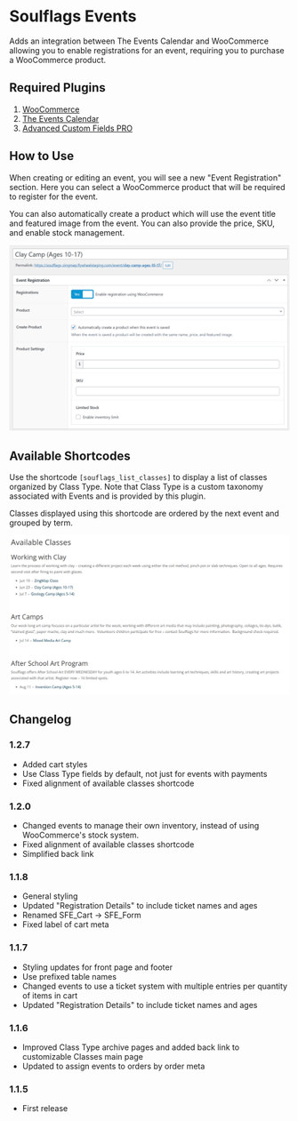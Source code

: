 # Soulflags Events

Adds an integration between The Events Calendar and WooCommerce allowing you to enable registrations for an event, requiring you to purchase a WooCommerce product.

## Required Plugins

1. [WooCommerce](https://wordpress.org/plugins/woocommerce/)
2. [The Events Calendar](https://wordpress.org/plugins/the-events-calendar/)
3. [Advanced Custom Fields PRO](https://www.advancedcustomfields.com/pro/)

## How to Use

When creating or editing an event, you will see a new "Event Registration" section. Here you can select a WooCommerce product that will be required to register for the event.

You can also automatically create a product which will use the event title and featured image from the event. You can also provide the price, SKU, and enable stock management.

![Event Registration Form with Create Product option selected](screenshot-1.png)

## Available Shortcodes

Use the shortcode `[souflags_list_classes]` to display a list of classes organized by Class Type.
Note that Class Type is a custom taxonomy associated with Events and is provided by this plugin.

Classes displayed using this shortcode are ordered by the next event and grouped by term.

![Events grouped by Class Type and sorted by Start Date using the shortcode](screenshot-2.png)

## Changelog

### 1.2.7
- Added cart styles
- Use Class Type fields by default, not just for events with payments
- Fixed alignment of available classes shortcode

### 1.2.0
- Changed events to manage their own inventory, instead of using WooCommerce's stock system.
- Fixed alignment of available classes shortcode
- Simplified back link

### 1.1.8
- General styling
- Updated "Registration Details" to include ticket names and ages
- Renamed SFE_Cart -> SFE_Form
- Fixed label of cart meta

### 1.1.7
- Styling updates for front page and footer
- Use prefixed table names
- Changed events to use a ticket system with multiple entries per quantity of items in cart
- Updated "Registration Details" to include ticket names and ages

### 1.1.6
- Improved Class Type archive pages and added back link to customizable Classes main page
- Updated to assign events to orders by order meta

### 1.1.5
- First release